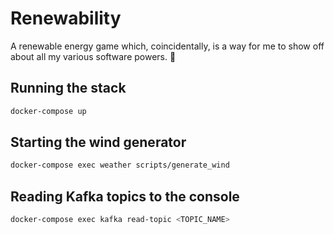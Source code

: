 # Renewability

A renewable energy game which, coincidentally, is a way for me to show off
about all my various software powers. 🥷

## Running the stack

```bash
docker-compose up
```

## Starting the wind generator

```bash
docker-compose exec weather scripts/generate_wind
```

## Reading Kafka topics to the console

```bash
docker-compose exec kafka read-topic <TOPIC_NAME>
```
